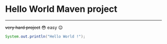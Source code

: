# Hello World Maven project
---

~~very hard project~~  :flushed: easy :relieved:

```java
System.out.println("Hello World !");
```
